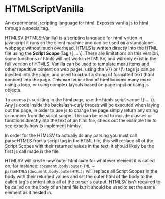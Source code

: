 # HTMLScriptVanilla
An experimental scripting language for html. Exposes vanilla js to html through a special tag.

<p>HTMLSV (HTMLS-Vanilla) is a scripting language for html written in javascript it runs on the client machine and can be used on a standalone webpage without much overhead. HTMLS is written directly into the HTML file using the <b>Script Scope Tag</b> \{ ... \}.  There are limitations on this version, some functions of htmls will not work in HTMLSV, and will only exist in the full version of HTMLS.  Vanilla can be used to template menu items and other repetitive content on web pages, using the \{\} or \(\) tags js can be injected into the page, and used to output a string of formatted text (html content) into the page.  This can let one line of html become many more using a loop, or using complex layouts based on page input or using js objects.  </p>
<p>To access js scripting in the html page, use the htmls script scope \{ ... \}.  Any js code inside the backslash-curly braces will be executed when laying out the page, in order to use js to change the page simply return any string or number from the script scope.  This can be used to include classes or functions directly into the text of an html file, check out the example file to see exactly how to implement htmlsv.</p>
<p>In order for the HTMLSV to actually do any parsing you must call parseHTMLS from a script tag in the HTML file, this will replace all of the Script Scopes with their returned values in the text, it should likely be the first js call made in the file.</p><p>HTMLSV will create new outer html code for whatever element it is called on, for instance: <code>document.body.outerHTML = parseHTMLS(document.body.outerHTML);</code> will replace all Script Scopes in the body with their returned values and set the outer html of the body to the called tag's content plus all of the parser's output.  HTMLSV isn't required to be called on the body of an html file but it should be used to set the same element as it nested in.</p>
